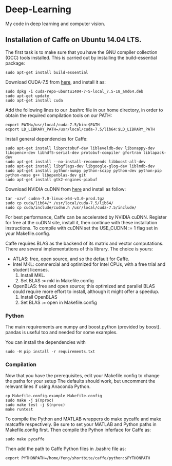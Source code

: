 # Deep-Learning
My code in deep learning and computer vision.

## Installation of Caffe on Ubuntu 14.04 LTS.
The first task is to make sure that you have the GNU compiler collection (GCC) tools installed. This is carried out by installing the build-essential package:
```
sudo apt-get install build-essential
```

Download CUDA-7.5 from [here](https://developer.nvidia.com/cuda-downloads), and install it as:
```
sudo dpkg -i cuda-repo-ubuntu1404-7-5-local_7.5-18_amd64.deb 
sudo apt-get update
sudo apt-get install cuda 
```

Add the following lines to our .bashrc file in our home directory, in order to obtain the required compilation tools on our PATH:
```
export PATH=/usr/local/cuda-7.5/bin:$PATH
export LD_LIBRARY_PATH=/usr/local/cuda-7.5/lib64:$LD_LIBRARY_PATH
```

Install general dependencies for Caffe:
```
sudo apt-get install libprotobuf-dev libleveldb-dev libsnappy-dev libopencv-dev libhdf5-serial-dev protobuf-compiler gfortran liblapack-dev
sudo apt-get install --no-install-recommends libboost-all-dev
sudo apt-get install libgflags-dev libgoogle-glog-dev liblmdb-dev
sudo apt-get install python-numpy python-scipy python-dev python-pip python-nose g++ libopenblas-dev git
sudo apt-get install gtk2-engines-pixbuf
```

Download NVIDIA cuDNN from [here](https://developer.nvidia.com/cudnn) and install as follow:
```
tar -xzvf cudnn-7.0-linux-x64-v3.0-prod.tgz
sudo cp cuda/lib64/* /usr/local/cuda-7.5/lib64/
sudo cp cuda/include/cudnn.h /usr/local/cuda-7.5/include/
```

For best performance, Caffe can be accelerated by NVIDIA cuDNN. Register for free at the cuDNN site, install it, then continue with these installation instructions. To compile with cuDNN set the USE_CUDNN := 1 flag set in your Makefile.config.

Caffe requires BLAS as the backend of its matrix and vector computations. There are several implementations of this library. The choice is yours:
* ATLAS: free, open source, and so the default for Caffe.
* Intel MKL: commercial and optimized for Intel CPUs, with a free trial and student licenses.
  1. Install MKL.
  2. Set BLAS := mkl in Makefile.config
* OpenBLAS: free and open source; this optimized and parallel BLAS could require more effort to install, although it might offer a speedup.
  1. Install OpenBLAS
  2. Set BLAS := open in Makefile.config

### Python

The main requirements are numpy and boost.python (provided by boost). pandas is useful too and needed for some examples.

You can install the dependencies with
```
sudo -H pip install -r requirements.txt
```

### Compilation
Now that you have the prerequisites, edit your Makefile.config to change the paths for your setup The defaults should work, but uncomment the relevant lines if using Anaconda Python.
```
cp Makefile.config.example Makefile.config
sudo make -j $(nproc)
sudo make test -j $(nproc)
make runtest
```

To compile the Python and MATLAB wrappers do make pycaffe and make matcaffe respectively. Be sure to set your MATLAB and Python paths in Makefile.config first. Then compile the Python inferface for Caffe as:
```
sudo make pycaffe
```

Then add the path to Caffe Python files in .bashrc file as:
```
export PYTHONPATH=/home/feng/shortbite/caffe/python:$PYTHONPATH
```
